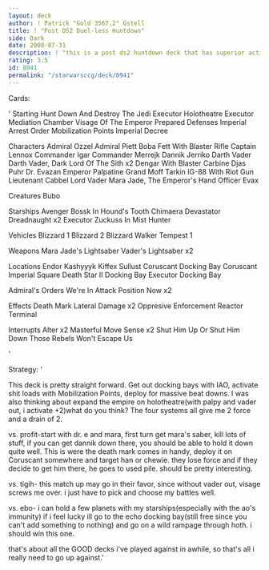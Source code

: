 ```yaml
---
layout: deck
author: ! Patrick "Gold 3567.2" Gstell
title: ! "Post DS2 Duel-less Huntdown"
side: Dark
date: 2000-07-31
description: ! "this is a post ds2 huntdown deck that has superior activation and can kill many decks."
rating: 3.5
id: 8941
permalink: "/starwarsccg/deck/8941"
---
```

Cards: 

'  Starting
Hunt Down And Destroy The Jedi
Executor Holotheatre
Executor Mediation Chamber
Visage Of The Emperor
Prepared Defenses
Imperial Arrest Order
Mobilization Points
Imperial Decree

  Characters
Admiral Ozzel
Admiral Piett
Boba Fett With Blaster Rifle
Captain Lennox
Commander Igar
Commander Merrejk
Dannik Jerriko
Darth Vader
Darth Vader, Dark Lord Of The Sith x2
Dengar With Blaster Carbine
Djas Puhr
Dr. Evazan
Emperor Palpatine
Grand Moff Tarkin
IG-88 With Riot Gun
Lieutenant Cabbel
Lord Vader
Mara Jade, The Emperor's Hand
Officer Evax

  Creatures
Bubo

  Starships
Avenger
Bossk In Hound's Tooth
Chimaera
Devastator
Dreadnaught x2
Executor
Zuckuss In Mist Hunter

  Vehicles
Blizzard 1
Blizzard 2
Blizzard Walker
Tempest 1

  Weapons
Mara Jade's Lightsaber
Vader's Lightsaber x2

  Locations
Endor
Kashyyyk
Kiffex
Sullust
Coruscant Docking Bay
Coruscant Imperial Square
Death Star II Docking Bay
Executor Docking Bay

  Admiral's Orders
We're In Attack Position Now x2

  Effects
Death Mark
Lateral Damage x2
Oppresive Enforcement
Reactor Terminal

  Interrupts
Alter x2
Masterful Move
Sense x2
Shut Him Up Or Shut Him Down
Those Rebels Won't Escape Us

'

Strategy: '

This deck is pretty straight forward. Get out docking bays with IAO, activate shit loads with Mobilization Points, deploy for massive beat downs. I was also thinking about expand the empire on holotheatre(with palpy and vader out, i activate +2)what do you think? The four systems all give me 2 force and a drain of 2.

  vs. profit-start with dr. e and mara, first turn get mara's saber, kill lots of stuff, if you can get dannik down there, you should be able to hold it down quite well. This is were the death mark comes in handy, deploy it on Coruscant somewhere and target han or chewie. they lose force and if they decide to get him there, he goes to used pile. should be pretty interesting.

  vs. tigih- this match up may go in their favor, since without vader out, visage screws me over. i just have to pick and choose my battles well.

  vs. ebo- i can hold a few planets with my starships(especially with the ao's immunity) if i feel lucky ill go to the echo docking bay(still free since you can't add something to nothing) and go on a wild rampage through hoth. i should win this one.

that's about all the GOOD decks i've played against in awhile, so that's all i really need to go up against.'
